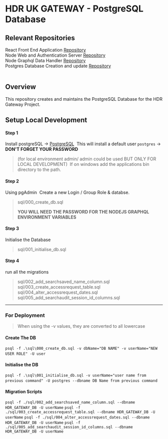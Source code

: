# HDR UK GATEWAY - PostgreSQL Database

## Relevant Repositories

React Front End Application [Repository](https://github.com/HDRUK/Gateway-Frontend)  
Node Web and Authentication Server [Repository](https://github.com/HDRUK/Gateway-Auth-Server)  
Node Graphql Data Handler [Repository](https://github.com/HDRUK/Gateway-Middleware)  
Postgres Database Creation and update [Repository](https://github.com/HDRUK/Gateway-DB)  
​

## Overview

This repository creates and maintains the PostgreSQL Database for the HDR Gateway Project.

## Setup Local Development​

#### Step 1

Install postgreSQL -> [PostgreSQL](https://www.postgresql.org/)
​
This will install a default user `postgres` -> **DON'T FORGET YOUR PASSWORD**
​

> (for local environment admin/ admin could be used BUT ONLY FOR LOCAL DEVELOPMENT)
> ​
> If on windows add the applications bin directory to the path.
> ​

#### Step 2

Using pgAdmin
​
Create a new Login / Group Role & databse.
​

> sql/000_create_db.sql
>
> **YOU WILL NEED THE PASSWORD FOR THE NODEJS GRAPHQL ENVIRONMENT VARIABLES**
> ​

#### Step 3

Initialise the Database
​

> sql/001_initialise_db.sql
> ​

#### Step 4

run all the migrations
​

> sql/002_add_searchsaved_name_column.sql
> sql/003_create_accessrequest_table.sql
> sql/004_alter_accessrequest_dates.sql
> sql/005_add_searchaudit_session_id_columns.sql

---

### For Deployment

> When using the -v values, they are converted to all lowercase
> ​

#### Create The DB

`psql -f .\sql\000_create_db.sql -v dbName="DB NAME" -v userName="NEW USER ROLE" -U user`
​

#### Initialise the DB

`psql -f .\sql\001_initialise_db.sql -v userName="user name from previous command" -U postgres --dbname DB Name from previous command`
​

#### Migration Scripts

`psql -f ./sql/002_add_searchsaved_name_column.sql --dbname HDR_GATEWAY_DB -U userName`
`psql -f ./sql/003_create_accessrequest_table.sql --dbname HDR_GATEWAY_DB -U userName`
`psql -f ./sql/004_alter_accessrequest_dates.sql --dbname HDR_GATEWAY_DB -U userName`
`psql -f ./sql/005_add_searchaudit_session_id_columns.sql --dbname HDR_GATEWAY_DB -U userName`
